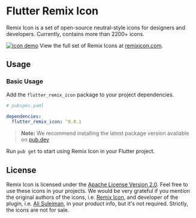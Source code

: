 # Flutter Remix Icon

Remix Icon is a set of open-source neutral-style icons for designers and developers. Currently, contains more than 2200+ icons.

[![icon demo](http://cdn.remixicon.com/preview.svg)](https://remixicon.com)
View the full set of Remix Icons at [remixicon.com](https://remixicon.com).

## Usage

### Basic Usage

Add the `flutter_remix_icon` package to your project dependencies.

```yaml
# pubspec.yaml

dependencies:
  flutter_remix_icon: ^0.0.1

```

> **Note:** We recommend installing the latest package version available on [pub.dev](https://pub.dev)

Run `pub get` to start using Remix Icon in your Flutter project.

## License

Remix Icon is licensed under the [Apache License Version 2.0](https://github.com/Remix-Design/remixicon/blob/master/License).  Feel free to use these icons in your projects. We would be very grateful if you mention the original authors of the icons, i.e. [Remix Icon](https://remixicon.com), and developer of the plugin, i.e. [Ali Suleiman](https://twitter.com/MzeeAlii), in your product info, but it's not required. Strictly, the icons are not for sale.
